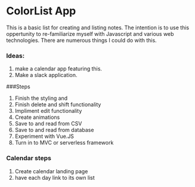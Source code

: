 # ColorList App
This is a basic list for creating and listing notes. 
The intention is to use this oppertunity to re-familiarize myself with Javascript and various web technologies.
There are numerous things I could do with this.

### Ideas:
1. make a calendar app featuring this.
2. Make a slack application.

###Steps
1. Finish the styling and 
2. Finish delete and shift functionality
3. Impliment edit functionality
4. Create animations
5. Save to and read from CSV
6. Save to and read from database
7. Experiment with Vue.JS
8. Turn in to MVC or serverless framework


### Calendar steps
1. Create calendar landing page
2. have each day link to its own list